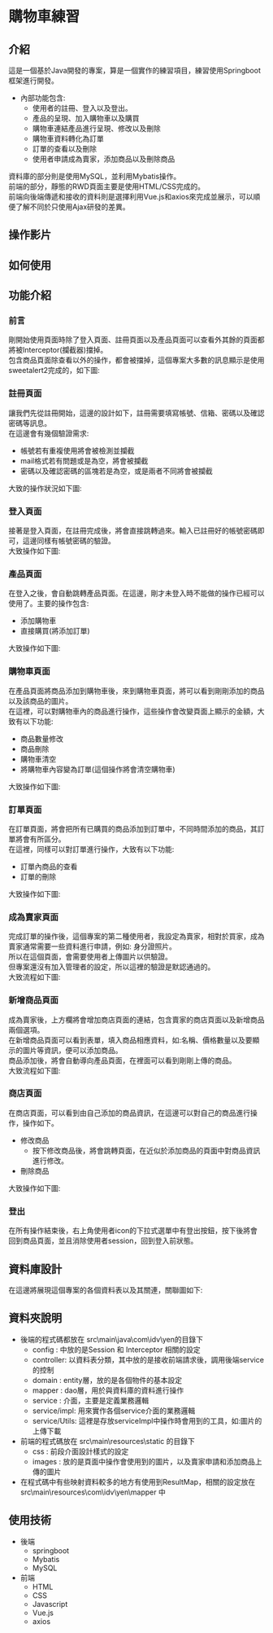 # 購物車練習
## 介紹
這是一個基於Java開發的專案，算是一個實作的練習項目，練習使用Springboot框架進行開發。  
- 內部功能包含:
	- 使用者的註冊、登入以及登出。
	- 產品的呈現、加入購物車以及購買
	- 購物車連結產品進行呈現、修改以及刪除
	- 購物車資料轉化為訂單
	- 訂單的查看以及刪除
	- 使用者申請成為賣家，添加商品以及刪除商品

資料庫的部分則是使用MySQL，並利用Mybatis操作。  
前端的部分，靜態的RWD頁面主要是使用HTML/CSS完成的。  
前端向後端傳遞和接收的資料則是選擇利用Vue.js和axios來完成並展示，可以順便了解不同於只使用Ajax研發的差異。  

## 操作影片


## 如何使用


## 功能介紹
### 前言
剛開始使用頁面時除了登入頁面、註冊頁面以及產品頁面可以查看外其餘的頁面都將被Interceptor(攔截器)擋掉。  
包含商品頁面除查看以外的操作，都會被擋掉，這個專案大多數的訊息顯示是使用sweetalert2完成的，如下圖:

### 註冊頁面
讓我們先從註冊開始，這邊的設計如下，註冊需要填寫帳號、信箱、密碼以及確認密碼等訊息。  
在這邊會有幾個驗證需求:
- 帳號若有重複使用將會被檢測並攔截
- mail格式若有問題或是為空，將會被攔截
- 密碼以及確認密碼的區塊若是為空，或是兩者不同將會被攔截  

大致的操作狀況如下圖:

### 登入頁面
接著是登入頁面，在註冊完成後，將會直接跳轉過來。輸入已註冊好的帳號密碼即可，這邊同樣有帳號密碼的驗證。  
大致操作如下圖:

### 產品頁面
在登入之後，會自動跳轉產品頁面。在這邊，剛才未登入時不能做的操作已經可以使用了。主要的操作包含:
- 添加購物車
- 直接購買(將添加訂單)  

大致操作如下圖: 

### 購物車頁面
在產品頁面將商品添加到購物車後，來到購物車頁面，將可以看到剛剛添加的商品以及該商品的圖片。  
在這裡，可以對購物車內的商品進行操作，這些操作會改變頁面上顯示的金額，大致有以下功能:
- 商品數量修改
- 商品刪除
- 購物車清空
- 將購物車內容變為訂單(這個操作將會清空購物車)

大致操作如下圖: 

### 訂單頁面
在訂單頁面，將會把所有已購買的商品添加到訂單中，不同時間添加的商品，其訂單將會有所區分。  
在這裡，同樣可以對訂單進行操作，大致有以下功能:
- 訂單內商品的查看
- 訂單的刪除

大致操作如下圖: 

### 成為賣家頁面
完成訂單的操作後，這個專案的第二種使用者，我設定為賣家，相對於買家，成為賣家通常需要一些資料進行申請，例如: 身分證照片。  
所以在這個頁面，會需要使用者上傳圖片以供驗證。  
但專案還沒有加入管理者的設定，所以這裡的驗證是默認通過的。  
大致流程如下圖: 

### 新增商品頁面
成為賣家後，上方欄將會增加商店頁面的連結，包含賣家的商店頁面以及新增商品兩個選項。  
在新增商品頁面可以看到表單，填入商品相應資料，如:名稱、價格數量以及要顯示的圖片等資訊，便可以添加商品。  
商品添加後，將會自動導向產品頁面，在裡面可以看到剛剛上傳的商品。  
大致流程如下圖: 

### 商店頁面
在商店頁面，可以看到由自己添加的商品資訊，在這邊可以對自己的商品進行操作，操作如下。  
- 修改商品
	- 按下修改商品後，將會跳轉頁面，在近似於添加商品的頁面中對商品資訊進行修改。
- 刪除商品  

大致操作如下圖: 

### 登出
在所有操作結束後，右上角使用者icon的下拉式選單中有登出按鈕，按下後將會回到商品頁面，並且消除使用者session，回到登入前狀態。

## 資料庫設計
在這邊將展現這個專案的各個資料表以及其關連，關聯圖如下: 

## 資料夾說明
- 後端的程式碼都放在 src\main\java\com\idv\yen的目錄下  
	- config	: 中放的是Session 和 Interceptor 相關的設定  
	- controller: 以資料表分類，其中放的是接收前端請求後，調用後端service的控制  
	- domain	: entity層，放的是各個物件的基本設定
	- mapper	: dao層，用於與資料庫的資料進行操作
	- service	: 介面，主要是定義業務邏輯
	- service/impl: 用來實作各個service介面的業務邏輯
	- service/Utils: 這裡是存放serviceImpl中操作時會用到的工具，如:圖片的上傳下載
- 前端的程式碼放在 src\main\resources\static 的目錄下
	- css		: 前段介面設計樣式的設定
	- images	: 放的是頁面中操作會使用到的圖片，以及賣家申請和添加商品上傳的圖片
- 在程式碼中有些映射資料較多的地方有使用到ResultMap，相關的設定放在 src\main\resources\com\idv\yen\mapper 中

## 使用技術
- 後端
	- springboot
	- Mybatis
	- MySQL
- 前端
	- HTML
	- CSS
	- Javascript
	- Vue.js
	- axios
